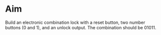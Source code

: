 # Aim
Build an electronic combination lock with a reset button, two number buttons (0 and 1), and an unlock output. 
The combination should be 01011.

